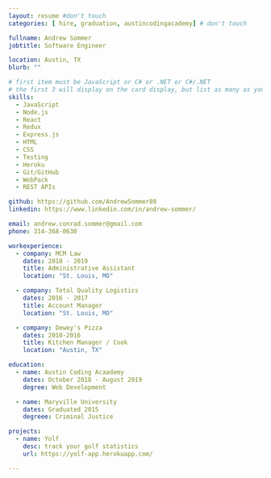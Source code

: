 ```yaml
---
layout: resume #don't touch
categories: [ hire, graduation, austincodingacademy] # don't touch

fullname: Andrew Sommer
jobtitle: Software Engineer

location: Austin, TX
blurb: ""

# first item must be JavaScript or C# or .NET or C#/.NET
# the first 3 will display on the card display, but list as many as you want, they will be visible on your hire page
skills:
  - JavaScript
  - Node.js
  - React
  - Redux
  - Express.js
  - HTML
  - CSS
  - Testing
  - Heroku
  - Git/GitHub
  - WebPack
  - REST APIs

github: https://github.com/AndrewSommer89
linkedin: https://www.linkedin.com/in/andrew-sommer/

email: andrew.conrad.sommer@gmail.com
phone: 314-368-0630

workexperience:
  - company: MCM Law
    dates: 2018 - 2019
    title: Administrative Assistant
    location: "St. Louis, MO"

  - company: Total Quality Logistics
    dates: 2016 - 2017
    title: Account Manager
    location: "St. Louis, MO"

  - company: Dewey's Pizza
    dates: 2010-2016
    title: Kitchen Manager / Cook
    location: "Austin, TX"

education:
  - name: Austin Coding Acaademy
    dates: October 2018 - August 2019
    degree: Web Development

  - name: Maryville University
    dates: Graduated 2015
    degreee: Criminal Justice

projects:
  - name: Yolf
    desc: track your golf statistics
    url: https://yolf-app.herokuapp.com/

---
```

